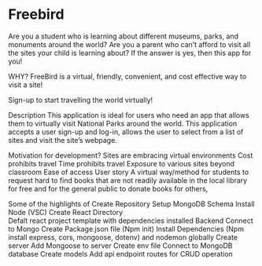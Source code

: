 # Freebird

Are you a student who is learning about different museums, parks, and monuments around the world?
Are you a parent who can’t afford to visit all the sites your child is learning about?
If the answer is yes, then this app for you!

WHY?
FreeBird is a virtual, friendly, convenient, and cost effective way to visit a site!

Sign-up to start travelling the world virtually!

Description
This application is ideal for users who need an app that allows them to virtually visit National Parks around the world. This application accepts a user sign-up and log-in, allows the user to select from a list of sites and visit the site’s webpage.

Motivation for development?
Sites are embracing virtual environments
Cost prohibits travel
Time prohibits travel
Exposure to various sites beyond classroom
Ease of access
User story
A virtual way/method for students to request hard to find books that are not readily available in the local library for free and for the general public to donate books for others,

Some of the highlights of
Create Repository
Setup MongoDB Schema
Install Node (VSC)
Create React Directory  
Defalt react project template with dependencies installed
Backend
Connect to Mongo
Create Package.json file (Npm init)
Install Dependencies (Npm install express, cors, mongoose, dotenv) and nodemon globally
Create server
Add Mongoose to server
Create env file
Connect to MongoDB database
Create models
Add api endpoint routes for CRUD operation
